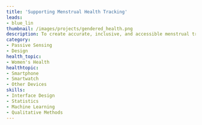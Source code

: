 ```yaml
---
title: 'Supporting Menstrual Health Tracking'
leads: 
- blue_lin
thumbnail: /images/projects/gendered_health.png
description: To create accurate, inclusive, and accessible menstrual trackers through passive physiological monitoring and user-centered design.
category: 
- Passive Sensing
- Design
health_topic: 
- Women's Health
healthtopic:
- Smartphone
- Smartwatch
- Other Devices
skills:
- Interface Design
- Statistics
- Machine Learning
- Qualitative Methods
---
```

